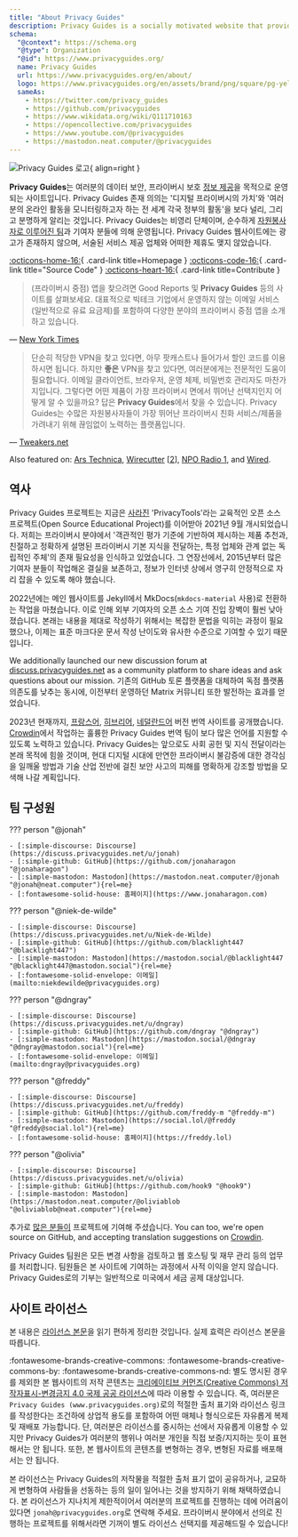 ```yaml
---
title: "About Privacy Guides"
description: Privacy Guides is a socially motivated website that provides information for protecting your data security and privacy.
schema:
  "@context": https://schema.org
  "@type": Organization
  "@id": https://www.privacyguides.org/
  name: Privacy Guides
  url: https://www.privacyguides.org/en/about/
  logo: https://www.privacyguides.org/en/assets/brand/png/square/pg-yellow.png
  sameAs:
    - https://twitter.com/privacy_guides
    - https://github.com/privacyguides
    - https://www.wikidata.org/wiki/Q111710163
    - https://opencollective.com/privacyguides
    - https://www.youtube.com/@privacyguides
    - https://mastodon.neat.computer/@privacyguides
---
```


![Privacy Guides 로고](../assets/brand/PNG/Square/pg-yellow.png){ align=right }

**Privacy Guides**는 여러분의 데이터 보안, 프라이버시 보호 [정보 제공](/kb)을 목적으로 운영되는 사이트입니다. Privacy Guides 존재 의의는 '디지털 프라이버시의 가치'와 '여러분의 온라인 활동을 모니터링하고자 하는 전 세계 각국 정부의 활동'을 보다 널리, 그리고 분명하게 알리는 것입니다. Privacy Guides는 비영리 단체이며, 순수하게 [자원봉사자로 이루어진 팀](https://discuss.privacyguides.net/g/team)과 기여자 분들에 의해 운영됩니다. Privacy Guides 웹사이트에는 광고가 존재하지 않으며, 서술된 서비스 제공 업체와 어떠한 제휴도 맺지 않았습니다.

[:octicons-home-16:](https://www.privacyguides.org){ .card-link title=Homepage }
[:octicons-code-16:](https://github.com/privacyguides/privacyguides.org){ .card-link title="Source Code" }
[:octicons-heart-16:](donate.md){ .card-link title=Contribute }

> (프라이버시 중점) 앱을 찾으려면 Good Reports 및 **Privacy Guides** 등의 사이트를 살펴보세요. 대표적으로 빅테크 기업에서 운영하지 않는 이메일 서비스(일반적으로 유료 요금제)를 포함하여 다양한 분야의 프라이버시 중점 앱을 소개하고 있습니다.

— [New York Times](https://nytimes.com/wirecutter/guides/online-security-social-media-privacy)

> 단순히 적당한 VPN을 찾고 있다면, 아무 팟캐스트나 들어가서 할인 코드를 이용하시면 됩니다. 하지만 **좋은** VPN을 찾고 있다면, 여러분에게는 전문적인 도움이 필요합니다. 이메일 클라이언트, 브라우저, 운영 체제, 비밀번호 관리자도 마찬가지입니다. 그렇다면 어떤 제품이 가장 프라이버시 면에서 뛰어난 선택지인지 어떻게 알 수 있을까요? 답은 **Privacy Guides**에서 찾을 수 있습니다. Privacy Guides는 수많은 자원봉사자들이 가장 뛰어난 프라이버시 친화 서비스/제품을 가려내기 위해 끊임없이 노력하는 플랫폼입니다.

— [Tweakers.net](https://tweakers.net/reviews/10568/op-zoek-naar-privacyvriendelijke-tools-niek-de-wilde-van-privacy-guides.html)

Also featured on: [Ars Technica](https://arstechnica.com/gadgets/2022/02/is-firefox-ok), [Wirecutter](https://nytimes.com/wirecutter/guides/practical-guide-to-securing-windows-pc) [[2](https://nytimes.com/wirecutter/guides/practical-guide-to-securing-your-mac)], [NPO Radio 1](https://nporadio1.nl/nieuws/binnenland/8eaff3a2-8b29-4f63-9b74-36d2b28b1fe1/ooit-online-eens-wat-doms-geplaatst-ga-jezelf-eens-googlen-en-kijk-dan-wat-je-tegenkomt), and [Wired](https://wired.com/story/firefox-mozilla-2022).

## 역사

Privacy Guides 프로젝트는 지금은 [사라진](privacytools.md) 'PrivacyTools'라는 교육적인 오픈 소스 프로젝트(Open Source Educational Project)를 이어받아 2021년 9월 개시되었습니다. 저희는 프라이버시 분야에서 '객관적인 평가 기준에 기반하여 제시하는 제품 추천과, 친절하고 정확하게 설명된 프라이버시 기본 지식을 전달하는, 특정 업체와 관계 없는 독립적인 주체'의 존재 필요성을 인식하고 있었습니다. 그 연장선에서, 2015년부터 많은 기여자 분들이 작업해온 결실을 보존하고, 정보가 인터넷 상에서 영구히 안정적으로 자리 잡을 수 있도록 해야 했습니다.

2022년에는 메인 웹사이트를 Jekyll에서 MkDocs(`mkdocs-material` 사용)로 전환하는 작업을 마쳤습니다. 이로 인해 외부 기여자의 오픈 소스 기여 진입 장벽이 훨씬 낮아졌습니다. 본래는 내용을 제대로 작성하기 위해서는 복잡한 문법을 익히는 과정이 필요했으나, 이제는 표준 마크다운 문서 작성 난이도와 유사한 수준으로 기여할 수 있기 때문입니다.

We additionally launched our new discussion forum at [discuss.privacyguides.net](https://discuss.privacyguides.net) as a community platform to share ideas and ask questions about our mission. 기존의 GitHub 토론 플랫폼을 대체하여 독점 플랫폼 의존도를 낮추는 동시에, 이전부터 운영하던 Matrix 커뮤니티 또한 발전하는 효과를 얻었습니다.

2023년 현재까지, [프랑스어](/fr/), [히브리어](/he/), [네덜란드어](/nl/) 버전 번역 사이트를 공개했습니다. [Crowdin](https://crowdin.com/project/privacyguides)에서 작업하는 훌륭한 Privacy Guides 번역 팀이 보다 많은 언어를 지원할 수 있도록 노력하고 있습니다. Privacy Guides는 앞으로도 사회 공헌 및 지식 전달이라는 본래 목적에 힘쓸 것이며, 현대 디지털 시대에 만연한 프라이버시 불감증에 대한 경각심을 일깨울 방법과 기술 산업 전반에 걸친 보안 사고의 피해를 명확하게 강조할 방법을 모색해 나갈 계획입니다.

## 팀 구성원

??? person "@jonah"

    - [:simple-discourse: Discourse](https://discuss.privacyguides.net/u/jonah)
    - [:simple-github: GitHub](https://github.com/jonaharagon "@jonaharagon")
    - [:simple-mastodon: Mastodon](https://mastodon.neat.computer/@jonah "@jonah@neat.computer"){rel=me}
    - [:fontawesome-solid-house: 홈페이지](https://www.jonaharagon.com)

??? person "@niek-de-wilde"

    - [:simple-discourse: Discourse](https://discuss.privacyguides.net/u/Niek-de-Wilde)
    - [:simple-github: GitHub](https://github.com/blacklight447 "@blacklight447")
    - [:simple-mastodon: Mastodon](https://mastodon.social/@blacklight447 "@blacklight447@mastodon.social"){rel=me}
    - [:fontawesome-solid-envelope: 이메일](mailto:niekdewilde@privacyguides.org)

??? person "@dngray"

    - [:simple-discourse: Discourse](https://discuss.privacyguides.net/u/dngray)
    - [:simple-github: GitHub](https://github.com/dngray "@dngray")
    - [:simple-mastodon: Mastodon](https://mastodon.social/@dngray "@dngray@mastodon.social"){rel=me}
    - [:fontawesome-solid-envelope: 이메일](mailto:dngray@privacyguides.org)

??? person "@freddy"

    - [:simple-discourse: Discourse](https://discuss.privacyguides.net/u/freddy)
    - [:simple-github: GitHub](https://github.com/freddy-m "@freddy-m")
    - [:simple-mastodon: Mastodon](https://social.lol/@freddy "@freddy@social.lol"){rel=me}
    - [:fontawesome-solid-house: 홈페이지](https://freddy.lol)

??? person "@olivia"

    - [:simple-discourse: Discourse](https://discuss.privacyguides.net/u/olivia)
    - [:simple-github: GitHub](https://github.com/hook9 "@hook9")
    - [:simple-mastodon: Mastodon](https://mastodon.neat.computer/@oliviablob "@oliviablob@neat.computer"){rel=me}

추가로 [많은 분들이](https://github.com/privacyguides/privacyguides.org/graphs/contributors) 프로젝트에 기여해 주셨습니다. You can too, we're open source on GitHub, and accepting translation suggestions on [Crowdin](https://crowdin.com/project/privacyguides).

Privacy Guides 팀원은 모든 변경 사항을 검토하고 웹 호스팅 및 재무 관리 등의 업무를 처리합니다. 팀원들은 본 사이트에 기여하는 과정에서 사적 이익을 얻지 않습니다. Privacy Guides로의 기부는 일반적으로 미국에서 세금 공제 대상입니다.

## 사이트 라이선스

<div class="admonition danger" markdown>

본 내용은 [라이선스 본문](/license)을 읽기 편하게 정리한 것입니다. 실제 효력은 라이선스 본문을 따릅니다.

</div>

:fontawesome-brands-creative-commons: :fontawesome-brands-creative-commons-by: :fontawesome-brands-creative-commons-nd: 별도 명시된 경우를 제외한 본 웹사이트의 저작 콘텐츠는 [크리에이티브 커먼즈(Creative Commons) 저작자표시-변경금지 4.0 국제 공공 라이선스](https://github.com/privacyguides/privacyguides.org/blob/main/LICENSE)에 따라 이용할 수 있습니다. 즉, 여러분은 `Privacy Guides (www.privacyguides.org)`로의 적절한 출처 표기와 라이선스 링크를 작성한다는 조건하에 상업적 용도를 포함하여 어떤 매체나 형식으로든 자유롭게 복제 및 재배포 가능합니다. 단, 여러분은 라이선스를 중시하는 선에서 자유롭게 이용할 수 있지만 Privacy Guides가 여러분의 행위나 여러분 개인을 직접 보증/지지하는 듯이 표현해서는 안 됩니다. 또한, 본 웹사이트의 콘텐츠를 변형하는 경우, 변형된 자료를 배포해서는 안 됩니다.

본 라이선스는 Privacy Guides의 저작물을 적절한 출처 표기 없이 공유하거나, 교묘하게 변형하여 사람들을 선동하는 등의 일이 일어나는 것을 방지하기 위해 채택하였습니다. 본 라이선스가 지나치게 제한적이어서 여러분의 프로젝트를 진행하는 데에 어려움이 있다면 `jonah@privacyguides.org`로 연락해 주세요. 프라이버시 분야에서 선의로 진행하는 프로젝트를 위해서라면 기꺼이 별도 라이선스 선택지를 제공해드릴 수 있습니다!
